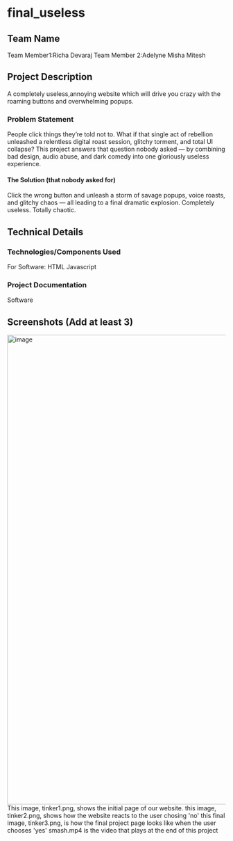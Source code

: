# final_useless
## Team Name
Team Member1:Richa Devaraj
Team Member 2:Adelyne Misha Mitesh
## Project Description
A completely useless,annoying website which will drive you crazy with the roaming buttons and overwhelming popups.

### Problem Statement 
People click things they’re told not to. What if that single act of rebellion unleashed a relentless digital roast session, glitchy torment, and total UI collapse? This project answers that question nobody asked — by combining bad design, audio abuse, and dark comedy into one gloriously useless experience.

#### The Solution (that nobody asked for)
Click the wrong button and unleash a storm of savage popups, voice roasts, and glitchy chaos — all leading to a final dramatic explosion. Completely useless. Totally chaotic.

## Technical Details
### Technologies/Components Used
For Software:
HTML
Javascript
### Project Documentation
Software
## Screenshots (Add at least 3)
<img width="1920" height="1080" alt="image" src="https://github.com/user-attachments/assets/4e15f2f3-ecc0-4865-b98c-3e1fc4b5a759" />
This image, tinker1.png, shows the initial page of our website.
this image, tinker2.png, shows how the website reacts to the user chosing 'no'
this final image, tinker3.png, is how the final project page looks like when the user chooses 'yes'
smash.mp4 is the video that plays at the end of this project
